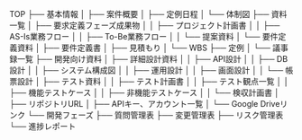 TOP
├── 基本情報
│   ├── 案件概要
│   ├── 定例日程
│   └── 体制図
├── 資料一覧
│   ├── 要求定義フェーズ成果物
│   │   ├── プロジェクト計画書
│   │   ├── AS-Is業務フロー
│   │   ├── To-Be業務フロー
│   │   └── 提案資料
│   └── 要件定義資料
│       ├── 要件定義書
│       ├── 見積もり
│       └── WBS
├── 定例
│   └── 議事録一覧
├── 開発向け資料
│   ├── 詳細設計資料
│   │   ├── API設計
│   │   ├── DB設計
│   │   ├── システム構成図
│   │   ├── 運用設計
│   │   ├── 画面設計
│   │   └── 帳票設計
│   ├── テスト資料
│   │   ├── テスト計画書
│   │   ├── テスト観点一覧
│   │   ├── 機能テストケース
│   │   ├── 非機能テストケース
│   │   └── 検収計画書
│   ├── リポジトリURL
│   ├── APIキー、アカウント一覧
│   └── Google Driveリンク
└── 開発フェーズ
    ├── 質問管理表
    ├── 変更管理表
    ├── リスク管理表
    └── 進捗レポート
